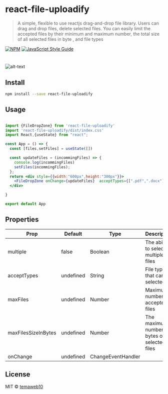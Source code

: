 # react-file-uploadify

> A simple, flexible to use reactjs drag-and-drop file library. Users can drag and drop files, delete selected files. You can easily limit the accepted files by their minimum and maximum number, the total size of all selected files in byte , and file types

[![NPM](https://img.shields.io/npm/v/react-file-uploadify.svg)](https://www.npmjs.com/package/react-file-uploadify) [![JavaScript Style Guide](https://img.shields.io/badge/code_style-standard-brightgreen.svg)](https://standardjs.com)

#
![alt-text](https://github.com/temaweb10/media/blob/main/demo.gif?raw=true)

## Install

```bash
npm install --save react-file-uploadify
```


## Usage

```jsx

import {FileDropZone} from 'react-file-uploadify'
import 'react-file-uploadify/dist/index.css'
import React,{useState} from "react";

const App = () => {
  const [files,setFiles] = useState([])

  const updateFiles = (incommingFiles) => {
    console.log(incommingFiles)
    setFiles(incommingFiles);
  };
  return <div style={{width:"600px",height:"300px"}}>
    <FileDropZone onChange={updateFiles}  acceptTypes={[".pdf",".docx"]}  multiple={true} minFiles={2}/>
  </div>

}

export default App
```
## Properties
| Prop       | Default   | Type    | Description                  |
|------------|-----------|---------|------------------------------|
| multiple      | false     | Boolean |    The ability to select multiple files                          |
| acceptTypes      | undefined | String  |   File types that can be selected                           |
| maxFiles      | undefined | Number  |     Maximum number of accepted files                         |
| maxFilesSizeInBytes      |     undefined      |  Number       |              The maximum number of bytes of all selected files                |
| onChange      |      undefined     |   ChangeEventHandler      |                              |


## License

MIT © [temaweb10](https://github.com/temaweb10)
